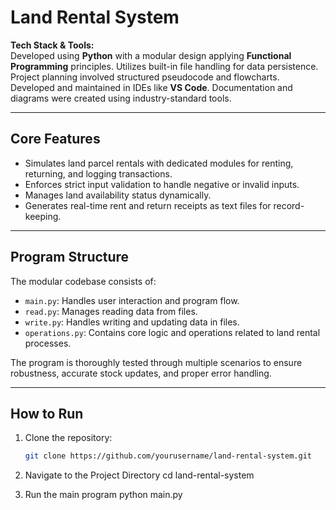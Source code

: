 # Land Rental System

**Tech Stack & Tools:**  
Developed using **Python** with a modular design applying **Functional Programming** principles. Utilizes built-in file handling for data persistence. Project planning involved structured pseudocode and flowcharts. Developed and maintained in IDEs like **VS Code**. Documentation and diagrams were created using industry-standard tools.

---

## Core Features

- Simulates land parcel rentals with dedicated modules for renting, returning, and logging transactions.  
- Enforces strict input validation to handle negative or invalid inputs.  
- Manages land availability status dynamically.  
- Generates real-time rent and return receipts as text files for record-keeping.

---

## Program Structure

The modular codebase consists of:

- `main.py`: Handles user interaction and program flow.  
- `read.py`: Manages reading data from files.  
- `write.py`: Handles writing and updating data in files.  
- `operations.py`: Contains core logic and operations related to land rental processes.

The program is thoroughly tested through multiple scenarios to ensure robustness, accurate stock updates, and proper error handling.

---

## How to Run

1. Clone the repository:  
   ```bash
   git clone https://github.com/yourusername/land-rental-system.git

2. Navigate to the Project Directory
   cd land-rental-system

3. Run the main program
   python main.py

